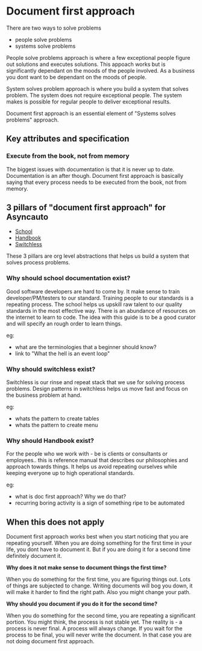 # Document first approach

There are two ways to solve problems
- people solve problems 
- systems solve problems

People solve problems approach is where a few exceptional people figure out solutions and executes solutions. This appoach works but is significantly dependant on the moods of the people involved. As a business you dont want to be dependant on the moods of people. 

System solves problem approach is where you build a system that solves problem. The system does not require exceptional people. The system makes is possible for regular people to deliver exceptional results. 

Document first approach is an essential element of "Systems solves problems" approach.

##  Key attributes and specification

### Execute from the book, not from memory

The biggest issues with documentation is that it is never up to date. Documentation is an after though. Document first approach is basically saying that every process needs to be executed from the book, not from memory. 

## 3 pillars of "document first approach" for Asyncauto
- [School](https://school.asyncauto.com/)
- [Handbook](https://handbook.asyncauto.com/)
- [Switchless](http://switchless.io/)

These 3 pillars are org level abstractions that helps us build a system that solves process problems.

### Why should school documentation exist? 
Good software developers are hard to come by. It make sense to train developer/PM/testers to our standard. Training people to our standards is a repeating process. The school helps us upskill raw talent to our quality standards in the most effective way. There is an abundance of resources on the internet to learn to code. The idea with this guide is to be a good curator and will specify an rough order to learn things. 

eg:

- what are the terminologies that a beginner should know? 
- link to "What the hell is an event loop"


### Why should switchless exist?
Switchless is our rinse and repeat stack that we use for solving process problems. Design patterns in switchless helps us move fast and focus on the business problem at hand. 

eg:

- whats the pattern to create tables 
- whats the pattern to create menu

### Why should Handbook exist? 
For the people who we work with - be is clients or consultants or employees.. this is reference manual that describes our philosophies and approach towards things. It helps us avoid repeating ourselves while keeping everyone up to high operational standards. 

eg:

- what is doc first approach? Why we do that? 
- recurring boring activity is a sign of something ripe to be automated

## When this does not apply
Document first approach works best when you start noticing that you are repeating yourself. 
When you are doing something for the first time in your life, you dont have to document it. But if you are doing it for a second time definitely document it. 

**Why does it not make sense to document things the first time?** 

When you do something for the first time, you are figuring things out. Lots of things are subjected to change. Writing documents will bog you down, it will make it harder to find the right path. Also you might change your path. 

**Why should you document if you do it for the second time?** 

When you do something for the second time, you are repeating a significant portion. You might think, the process is not stable yet. The reality is - a process is never final. A process will always change. If you wait for the process to be final, you will never write the document. In that case you are not doing document first approach. 
